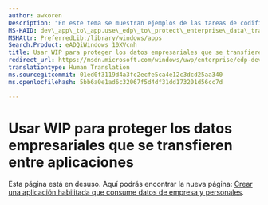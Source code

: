 ```yaml
---
author: awkoren
Description: "En este tema se muestran ejemplos de las tareas de codificación necesarias para lograr algunos de los escenarios más habituales de Windows Information Protection (WIP) relacionados con la transferencia de datos."
MS-HAID: dev\_app\_to\_app.use\_edp\_to\_protect\_enterprise\_data\_transferred\_between\_apps
MSHAttr: PreferredLib:/library/windows/apps
Search.Product: eADQiWindows 10XVcnh
title: Usar WIP para proteger los datos empresariales que se transfieren entre aplicaciones
redirect_url: https://msdn.microsoft.com/windows/uwp/enterprise/edp-dev-guide
translationtype: Human Translation
ms.sourcegitcommit: 01ed0f3119d4a3fc2ecfe5ca4e12c3dcd25aa340
ms.openlocfilehash: 5bb6a0e1ad6c32067f5d4df31dd173201d56cc7d

---
```


# Usar WIP para proteger los datos empresariales que se transfieren entre aplicaciones


Esta página está en desuso. Aquí podrás encontrar la nueva página: [Crear una aplicación habilitada que consume datos de empresa y personales](https://msdn.microsoft.com/windows/uwp/enterprise/edp-dev-guide).



<!--HONumber=Aug16_HO3-->


